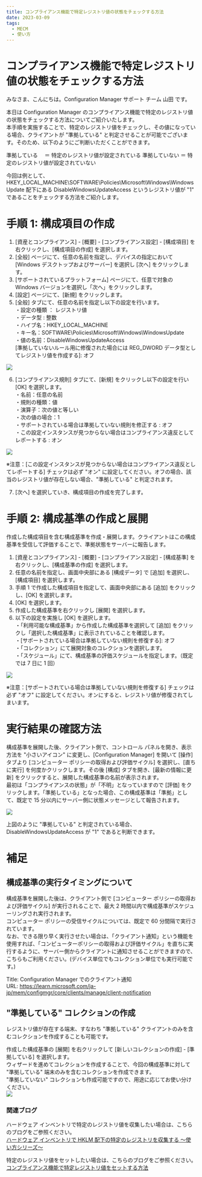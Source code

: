 ```yaml
---
title: コンプライアンス機能で特定レジストリ値の状態をチェックする方法
date: 2023-03-09
tags:
  - MECM
  - 使い方
---
```

# コンプライアンス機能で特定レジストリ値の状態をチェックする方法
みなさま、こんにちは。Configuration Manager サポート チーム 山田 です。  
  
本日は Configuration Manager のコンプライアンス機能で特定のレジストリ値の状態をチェックする方法についてご紹介いたします。  
本手順を実施することで、特定のレジストリ値をチェックし、その値になっている場合、クライアントが "準拠している" と判定させることが可能でございます。そのため、以下のようにご判断いただくことができます。  
  
準拠している　 ＝ 特定のレジストリ値が設定されている
準拠していない ＝ 特定のレジストリ値が設定されていない
  
今回は例として、HKEY_LOCAL_MACHINE\SOFTWARE\Policies\Microsoft\Windows\WindowsUpdate 配下にある DisableWindowsUpdateAccess というレジストリ値が "1" であることをチェックする方法をご紹介します。  

# 手順 1: 構成項目の作成  
1. [資産とコンプライアンス] - [概要] - [コンプライアンス設定] - [構成項目] を右クリックし、[構成項目の作成] を選択します。  
2. [全般] ページにて、任意の名前を指定し、デバイスの指定において [Windows デスクトップおよびサーバー] を選択し [次へ] をクリックします。  
3. [サポートされているプラットフォーム] ページにて、任意で対象の Windows バージョンを選択し「次へ」をクリックします。  
4. [設定] ページにて、[新規] をクリックします。  
5. [全般] タブにて、任意の名前を指定し以下の設定を行います。  
・設定の種類 ： レジストリ値  
・データ型 : 整数  
・ハイブ名：HKEY_LOCAL_MACHINE  
・キー名：SOFTWARE\Policies\Microsoft\Windows\WindowsUpdate  
・値の名前：DisableWindowsUpdateAccess  
[準拠していないルール用に修復された場合には REG_DWORD データ型としてレジストリ値を作成する]: オフ  

![](./20230309_01/2023-03-09-14-08-41.png)

6. [コンプライアンス規則] タブにて、[新規] をクリックし以下の設定を行い [OK] を選択します。  
・名前：任意の名前  
・規則の種類：値  
・演算子：次の値と等しい  
・次の値の場合：1  
・サポートされている場合は準拠していない規則を修正する : オフ  
・この設定インスタンスが見つからない場合はコンプライアンス違反としてレポートする : オン  
  
![](./20230309_01/2023-03-09-14-08-01.png)
  
※注意：[この設定インスタンスが見つからない場合はコンプライアンス違反としてレポートする] チェックは必ず "オン" に設定してください。オフの場合、該当のレジストリ値が存在しない場合、"準拠している" と判定されます。
  
7. [次へ] を選択していき、構成項目の作成を完了します。  
  
# 手順 2: 構成基準の作成と展開  
作成した構成項目を含む構成基準を作成・展開します。クライアントはこの構成基準を受信して評価することで、準拠状態をサーバーに報告します。  

1. [資産とコンプライアンス] - [概要] - [コンプライアンス設定] - [構成基準] を右クリックし、[構成基準の作成] を選択します。  
2. 任意の名前を指定し、画面中央部にある [構成データ] で [追加] を選択し、[構成項目] を選択します。  
3. 手順 1 で作成した構成項目を指定して、画面中央部にある [追加] をクリックし、[OK] を選択します。  
4. [OK] を選択します。  
5. 作成した構成基準を右クリックし [展開] を選択します。  
6. 以下の設定を実施し [OK] を選択します。  
・「利用可能な構成基準」から作成した構成基準を選択して [追加] をクリックし「選択した構成基準」に表示されていることを確認します。  
・[サポートされている場合は準拠していない規則を修復する]: オフ  
・「コレクション」にて展開対象のコレクションを選択します。  
・「スケジュール」にて、構成基準の評価スケジュールを指定します。（既定では 7 日に 1 回）  
  
![](./20230309_01/2023-03-09-14-12-52.png)
  
※注意：[サポートされている場合は準拠していない規則を修復する] チェックは必ず "オフ" に設定してください。オンにすると、レジストリ値が修復されてしまいます。  
  
# 実行結果の確認方法  
構成基準を展開した後、クライアント側で、コントロール パネルを開き、表示方法を "小さいアイコン" に変更し、[Configuration Manager] を開いて [操作] タブより [コンピューター ポリシーの取得および評価サイクル] を選択し、[直ちに実行] を何度かクリックします。その後 [構成] タブを開き、[最新の情報に更新] をクリックすると、展開した構成基準の名前が表示されます。  
最初は「コンプライアンスの状態」が「不明」となっていますので [評価] をクリックします。「準拠している」となった場合、この構成基準は「準拠」として、既定で 15 分以内にサーバー側に状態メッセージとして報告されます。  
  
![](./20230309_01/2023-03-09-14-17-19.png)
  
上図のように "準拠している" と判定されている場合、DisableWindowsUpdateAccess が "1" であると判断できます。  

# 補足  
## 構成基準の実行タイミングについて  
構成基準を展開した後は、クライアント側で [コンピューター ポリシーの取得および評価サイクル] が実行されることで、最大 2 時間以内で構成基準がスケジューリングされ実行されます。  
コンピューター ポリシーの受信サイクルについては、既定で 60 分間隔で実行されています。  
なお、できる限り早く実行させたい場合は、「クライアント通知」という機能を使用すれば、「コンピューターポリシーの取得および評価サイクル」を直ちに実行するように、サーバー側からクライアントに通知させることができますので、こちらもご利用ください。(デバイス単位でもコレクション単位でも実行可能です。)  
  
Title: Configuration Manager でのクライアント通知  
URL: https://learn.microsoft.com/ja-jp/mem/configmgr/core/clients/manage/client-notification
  
## "準拠している" コレクションの作成
レジストリ値が存在する端末、すなわち "準拠している" クライアントのみを含むコレクションを作成することも可能です。  
  
作成した構成基準の [展開] を右クリックして [新しいコレクションの作成] - [準拠している] を選択します。  
ウィザードを進めてコレクションを作成することで、今回の構成基準に対して "準拠している" 端末のみを含むコレクションを作成できます。  
"準拠していない" コレクションも作成可能ですので、用途に応じてお使い分けください。  
![](./20230309_01/2023-03-09-14-21-17.png)
  
### 関連ブログ  
ハードウェア インベントリで特定のレジストリ値を収集したい場合は、こちらのブログをご参照ください。  
[ハードウェア インベントリで HKLM 配下の特定のレジストリを収集する ～使い方シリーズ～](https://jpmem.github.io/blog/mecm/20220722_01/)  
  
特定のレジストリ値をセットしたい場合は、こちらのブログをご参照ください。  
[コンプライアンス機能で特定レジストリ値をセットする方法](https://jpmem.github.io/blog/mecm/20230307_01/)  
